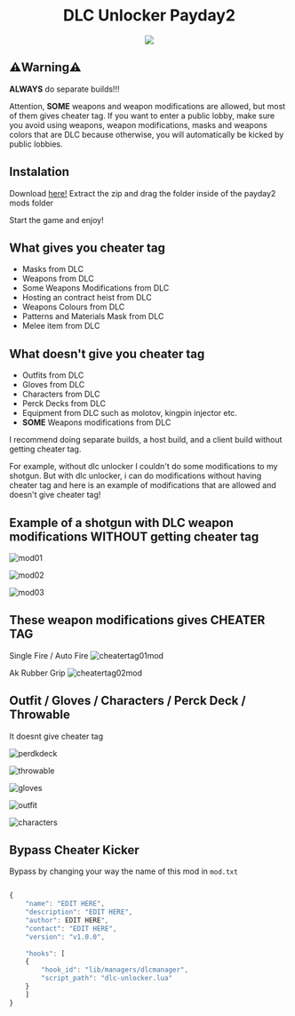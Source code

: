 <h1 align="center"> DLC Unlocker Payday2 </h1>

<p align="center">
  <img src="https://upload.wikimedia.org/wikipedia/commons/d/d8/Payday2-logo.png">
</p>

## ⚠️Warning⚠️
**ALWAYS** do separate builds!!!  

Attention, **SOME** weapons and weapon modifications are allowed, but most of them gives cheater tag. If you want to enter a public lobby, make sure you avoid using weapons, weapon modifications, masks and weapons colors that are DLC because otherwise, you will automatically be kicked by public lobbies.

## Instalation
Download [here!](https://github.com/8fn/DLC-Unlocker-PD2/archive/refs/heads/master.zip)
Extract the zip and drag the folder inside of the payday2 mods folder

Start the game and enjoy!

## What gives you cheater tag
 - Masks from DLC
 - Weapons from DLC
 - Some Weapons Modifications from DLC
 - Hosting an contract heist from DLC
 - Weapons Colours from DLC
 - Patterns and Materials Mask from DLC
 - Melee item from DLC

## What doesn't give you cheater tag
 - Outfits from DLC
 - Gloves from DLC
 - Characters from DLC
 - Perck Decks from DLC
 - Equipment from DLC such as molotov, kingpin injector etc.
 - **SOME** Weapons modifications from DLC

 I recommend doing separate builds, a host build, and a client build without getting cheater tag.

 For example, without dlc unlocker I couldn't do some modifications to my shotgun. But with dlc unlocker, i can do modifications without having cheater tag and here is an example of modifications that are allowed and doesn't give cheater tag!

 ## Example of a shotgun with DLC weapon modifications WITHOUT getting cheater tag

![mod01](https://raw.githubusercontent.com/8fn/DLC-Unlocker-PD2/master/docs/img/mod01.png)

![mod02](https://raw.githubusercontent.com/8fn/DLC-Unlocker-PD2/master/docs/img/mod02.png)

![mod03](https://raw.githubusercontent.com/8fn/DLC-Unlocker-PD2/master/docs/img/mod03.png)

## These weapon modifications gives CHEATER TAG

Single Fire / Auto Fire
![cheatertag01mod](https://raw.githubusercontent.com/8fn/DLC-Unlocker-PD2/master/docs/img/cheatertag01.png)

Ak Rubber Grip
![cheatertag02mod](https://raw.githubusercontent.com/8fn/DLC-Unlocker-PD2/master/docs/img/cheatertag02.png)

## Outfit / Gloves / Characters / Perck Deck / Throwable

It doesnt give cheater tag

![perdkdeck](https://raw.githubusercontent.com/8fn/DLC-Unlocker-PD2/master/docs/img/perkdeck.png)

![throwable](https://raw.githubusercontent.com/8fn/DLC-Unlocker-PD2/master/docs/img/throwable.png)

![gloves](https://raw.githubusercontent.com/8fn/DLC-Unlocker-PD2/master/docs/img/gloves.png)

![outfit](https://raw.githubusercontent.com/8fn/DLC-Unlocker-PD2/master/docs/img/outfit.png)


![characters](https://raw.githubusercontent.com/8fn/DLC-Unlocker-PD2/master/docs/img/characters.png)

## Bypass Cheater Kicker
Bypass by changing your way the name of this mod in `mod.txt`
```js

{
    "name": "EDIT HERE",
    "description": "EDIT HERE",
    "author": EDIT HERE",
    "contact": "EDIT HERE",
    "version": "v1.0.0",
    
    "hooks": [
    {
        "hook_id": "lib/managers/dlcmanager",
        "script_path": "dlc-unlocker.lua"
    }
    ]
}
```

